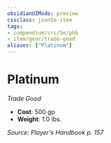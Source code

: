 ```yaml
---
obsidianUIMode: preview
cssclass: json5e-item
tags:
- compendium/src/5e/phb
- item/gear/trade-good
aliases: ["Platinum"]
---
```

# Platinum
*Trade Good*  

- **Cost**: 500 gp
- **Weight**: 1.0 lbs.

*Source: Player's Handbook p. 157*